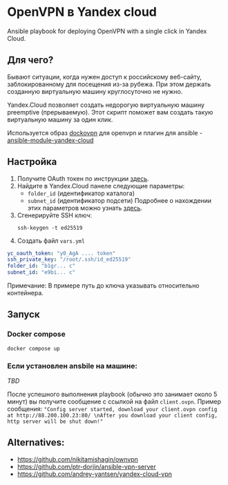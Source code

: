 # OpenVPN в Yandex cloud

Ansible playbook for deploying OpenVPN with a single click in Yandex Cloud.

## Для чего?

Бывают ситуации, когда нужен доступ к российскому веб-сайту, заблокированному для посещения из-за рубежа. При этом держать созданную виртуальную машину круглосуточно не нужно.

Yandex.Cloud позволяет создать недорогую виртуальную машину preemptive (прерываемую). Этот скрипт поможет вам создать такую виртуальную машину за один клик.

Используется образ [dockovpn](https://github.com/dockovpn/dockovpn) для openvpn и плагин для ansible - [ansible-module-yandex-cloud](https://github.com/patsevanton/ansible-module-yandex-cloud.git)

## Настройка

1. Получите OAuth токен по инструкции [здесь](https://yandex.cloud/ru/docs/iam/concepts/authorization/oauth-token).
2. Найдите в Yandex.Cloud панеле следующие параметры:
   - `folder_id` (идентификатор каталога)
   - `subnet_id` (идентификатор подсети)
   Подробнее о нахождении этих параметров можно узнать [здесь](https://yandex.cloud/ru/docs/resource-manager/operations/folder/get-id#console_1).
3. Сгенерируйте SSH ключ:
   ```shell
   ssh-keygen -t ed25519
   ```
4. Создать файл `vars.yml`
```yaml
yc_oauth_token: "y0_AgA .... token"
ssh_private_key: "/root/.ssh/id_ed25519"
folder_id: "b1gr... c"
subnet_id: "e9bi... c"
```
Примечание: В примере путь до ключа указывать относительно контейнера. 

## Запуск

### Docker compose

```commandline
docker compose up
```

### Если установлен ansbile на машине:

_TBD_


После успешного выполнения playbook (обычно это занимает около 5 минут) вы получите сообщение с ссылкой на файл `client.ovpn`. 
Пример сообщения:
`"Config server started, download your client.ovpn config at http://88.200.100.23:80/ \nAfter you download your client config, http server will be shut down!"`

## Alternatives:
- https://github.com/nikitamishagin/ownvpn
- https://github.com/ptr-dorjin/ansible-vpn-server
- https://github.com/andrey-yantsen/yandex-cloud-vpn